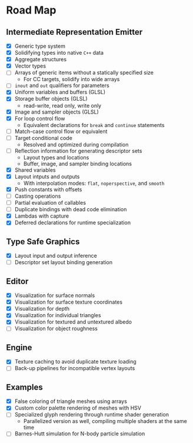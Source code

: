 # Road Map

## Intermediate Representation Emitter

- [x] Generic type system
- [x] Solidifying types into native `C++` data
- [x] Aggregate structures
- [x] Vector types
- [ ] Arrays of generic items without a statically specified size
	- For CC targets, solidify into wide arrays
- [ ] `inout` and `out` qualifiers for parameters
- [x] Uniform variables and buffers (GLSL)
- [x] Storage buffer objects (GLSL)
	- read-write, read only, write only
- [x] Image and sampler objects (GLSL)
- [x] For loop control flow
	- Equivalent declarations for `break` and `continue` statements
- [ ] Match-case control flow or equivalent
- [ ] Target conditional code
	- Resolved and optimized during compilation
- [ ] Reflection information for generating descriptor sets
	- Layout types and locations
	- Buffer, image, and sampler binding locations
- [x] Shared variables
- [x] Layout intputs and outputs
	- With interpolation modes: `flat`, `noperspective`, and `smooth`
- [x] Push constants with offsets
- [ ] Casting operations
- [ ] Partial evaluation of callables
- [ ] Duplicate bindings with dead code elimination
- [x] Lambdas with capture
- [x] Deferred declarations for runtime specialization

## Type Safe Graphics

- [x] Layout input and output inference
- [ ] Descriptor set layout binding generation

## Editor

- [x] Visualization for surface normals
- [x] Visualization for surface texture coordinates
- [x] Visualization for depth
- [x] Visualization for individual triangles
- [x] Visualization for textured and untextured albedo
- [ ] Visualization for object roughness

## Engine

- [x] Texture caching to avoid duplicate texture loading
- [ ] Back-up pipelines for incompatible vertex layouts

## Examples

- [x] False coloring of triangle meshes using arrays
- [x] Custom color palette rendering of meshes with HSV
- [ ] Specialized glyph rendering through runtime shader generation
	- Parallelized version as well, compiling multiple shaders at the same time
- [ ] Barnes-Hutt simulation for N-body particle simulation